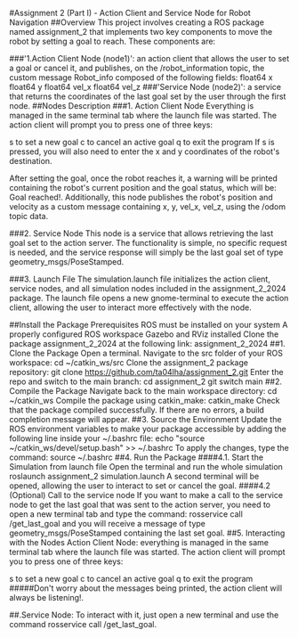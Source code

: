 
#Assignment 2 (Part I) - Action Client and Service Node for Robot Navigation
##Overview
This project involves creating a ROS package named assignment_2 that implements two key components to move the robot by setting a goal to reach. These components are:

###'1.Action Client Node (node1)': an action client that allows the user to set a goal or cancel it, and publishes, on the /robot_information topic, the custom message Robot_info composed of the following fields:
float64 x
float64 y
float64 vel_x
float64 vel_z
###'Service Node (node2)': a service that returns the coordinates of the last goal set by the user through the first node.
##Nodes Description
###1. Action Client Node
Everything is managed in the same terminal tab where the launch file was started. The action client will prompt you to press one of three keys:

s to set a new goal
c to cancel an active goal
q to exit the program
If s is pressed, you will also need to enter the x and y coordinates of the robot's destination.

After setting the goal, once the robot reaches it, a warning will be printed containing the robot's current position and the goal status, which will be: Goal reached!. Additionally, this node publishes the robot's position and velocity as a custom message containing x, y, vel_x, vel_z, using the /odom topic data.

###2. Service Node
This node is a service that allows retrieving the last goal set to the action server. The functionality is simple, no specific request is needed, and the service response will simply be the last goal set of type geometry_msgs/PoseStamped.

###3. Launch File
The simulation.launch file initializes the action client, service nodes, and all simulation nodes included in the assignment_2_2024 package. The launch file opens a new gnome-terminal to execute the action client, allowing the user to interact more effectively with the node.

##Install the Package
Prerequisites
ROS must be installed on your system
A properly configured ROS workspace
Gazebo and RViz installed
Clone the package assignment_2_2024 at the following link: assignment_2_2024
##1. Clone the Package
Open a terminal.
Navigate to the src folder of your ROS workspace:
cd ~/catkin_ws/src
Clone the assignment_2 package repository:
git clone https://github.com/ta04lha/assignment_2.git
Enter the repo and switch to the main branch:
cd assignment_2
git switch main
##2. Compile the Package
Navigate back to the main workspace directory:
cd ~/catkin_ws
Compile the package using catkin_make:
catkin_make
Check that the package compiled successfully. If there are no errors, a build completion message will appear.
##3. Source the Environment
Update the ROS environment variables to make your package accessible by adding the following line inside your ~/.bashrc file:
echo "source ~/catkin_ws/devel/setup.bash" >> ~/.bashrc
To apply the changes, type the command:
source ~/.bashrc
##4. Run the Package
####4.1. Start the Simulation from launch file
Open the terminal and run the whole simulation
roslaunch assignment_2 simulation.launch
A second terminal will be opened, allowing the user to interact to set or cancel the goal.
####4.2 (Optional) Call to the service node
If you want to make a call to the service node to get the last goal that was sent to the action server, you need to open a new terminal tab and type the command:
rosservice call /get_last_goal
and you will receive a message of type geometry_msgs/PoseStamped containing the last set goal.
##5. Interacting with the Nodes
Action Client Node: everything is managed in the same terminal tab where the launch file was started. The action client will prompt you to press one of three keys:

s to set a new goal
c to cancel an active goal
q to exit the program
#####Don't worry about the messages being printed, the action client will always be listening!.

##.Service Node:
 To interact with it, just open a new terminal and use the command rosservice call /get_last_goal.
